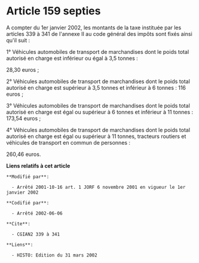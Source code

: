 # Article 159 septies

A compter du 1er janvier 2002, les montants de la taxe instituée par les articles 339 à 341 de l'annexe II au code général
des impôts sont fixés ainsi qu'il suit :

1° Véhicules automobiles de transport de marchandises dont le poids total autorisé en charge est inférieur ou égal à 3,5
tonnes :

28,30 euros ;

2° Véhicules automobiles de transport de marchandises dont le poids total autorisé en charge est supérieur à 3,5 tonnes et
inférieur à 6 tonnes : 116 euros ;

3° Véhicules automobiles de transport de marchandises dont le poids total autorisé en charge est égal ou supérieur à 6 tonnes
et inférieur à 11 tonnes : 173,54 euros ;

4° Véhicules automobiles de transport de marchandises dont le poids total autorisé en charge est égal ou supérieur à 11
tonnes, tracteurs routiers et véhicules de transport en commun de personnes :

260,46 euros.

**Liens relatifs à cet article**

	**Modifié par**:

	  - Arrêté 2001-10-16 art. 1 JORF 6 novembre 2001 en vigueur le 1er janvier 2002

	**Codifié par**:

	  - Arrêté 2002-06-06

	**Cite**:

	  - CGIAN2 339 à 341

	**Liens**:

	  - HISTO: Edition du 31 mars 2002

